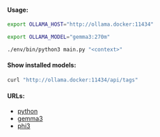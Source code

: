#### Usage:
```bash
export OLLAMA_HOST="http://ollama.docker:11434"
```
```bash
export OLLAMA_MODEL="gemma3:270m"
```
```bash
./env/bin/python3 main.py "<context>"
```

#### Show installed models:
```bash
curl "http://ollama.docker:11434/api/tags"
```

#### URLs:
- [python](https://github.com/ollama/ollama-python)
- [gemma3](https://ollama.com/library/gemma3)
- [phi3](https://ollama.com/library/phi3)
